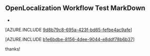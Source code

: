 ## OpenLocalization Workflow Test MarkDown
* 

[AZURE.INCLUDE [9d8b79c8-695a-423f-bd65-fefbe4ac9afe](calleeMd1.md)]



[AZURE.INCLUDE [b1e6bdbe-8156-4dee-9044-e8ddf78b6b37](calleeMd2.md)]

 
thanks!
